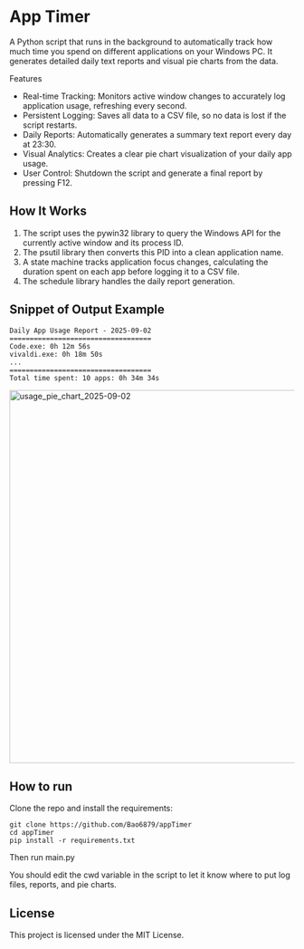 # App Timer

A Python script that runs in the background to automatically track how much time you spend on different applications on your Windows PC. It generates detailed daily text reports and visual pie charts from the data.

Features
- Real-time Tracking: Monitors active window changes to accurately log application usage, refreshing every second.
- Persistent Logging: Saves all data to a CSV file, so no data is lost if the script restarts.
- Daily Reports: Automatically generates a summary text report every day at 23:30.
- Visual Analytics: Creates a clear pie chart visualization of your daily app usage.
- User Control: Shutdown the script and generate a final report by pressing F12.

## How It Works

1. The script uses the pywin32 library to query the Windows API for the currently active window and its process ID.
2. The psutil library then converts this PID into a clean application name.
3. A state machine tracks application focus changes, calculating the duration spent on each app before logging it to a CSV file.
4. The schedule library handles the daily report generation.

## Snippet of Output Example

```
Daily App Usage Report - 2025-09-02
===================================
Code.exe: 0h 12m 56s
vivaldi.exe: 0h 18m 50s
...
===================================
Total time spent: 10 apps: 0h 34m 34s
```

<img width="1127" height="659" alt="usage_pie_chart_2025-09-02" src="https://github.com/user-attachments/assets/15c774d4-4ce2-4ad2-be7e-f193198dec32" />

## How to run

Clone the repo and install the requirements:

```
git clone https://github.com/Bao6879/appTimer
cd appTimer
pip install -r requirements.txt
```
Then run main.py

You should edit the cwd variable in the script to let it know where to put log files, reports, and pie charts.

## License

This project is licensed under the MIT License.

